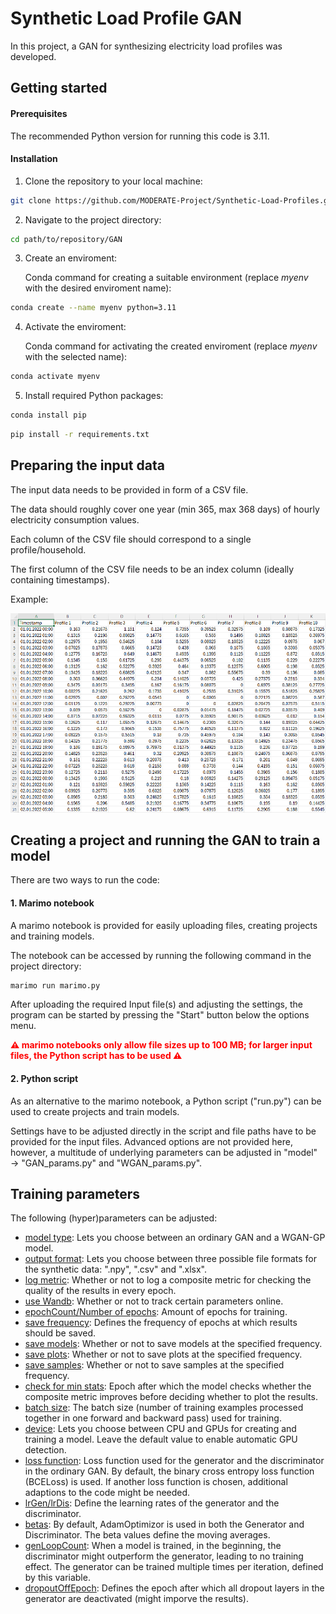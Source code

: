 
# Synthetic Load Profile GAN

In this project, a GAN for synthesizing electricity load profiles was developed.


## Getting started

#### Prerequisites

The recommended Python version for running this code is 3.11.

#### Installation

1) Clone the repository to your local machine:

```sh
git clone https://github.com/MODERATE-Project/Synthetic-Load-Profiles.git
```

2) Navigate to the project directory:

```sh
cd path/to/repository/GAN
```

3) Create an enviroment:
   
    Conda command for creating a suitable environment (replace *myenv* with the desired enviroment name):

```sh
conda create --name myenv python=3.11
```

4) Activate the enviroment:
   
   Conda command for activating the created enviroment (replace *myenv* with the selected name):

```sh
conda activate myenv
```

5) Install required Python packages:

```sh
conda install pip
```

```sh
pip install -r requirements.txt
```


## Preparing the input data

The input data needs to be provided in form of a CSV file.

The data should roughly cover one year (min 365, max 368 days) of hourly electricity consumption values.

Each column of the CSV file should correspond to a single profile/household.

The first column of the CSV file needs to be an index column (ideally containing timestamps).

Example:

![Example_CSV_structure](/readme/Example_CSV_structure.png)


## Creating a project and running the GAN to train a model

There are two ways to run the code:

#### 1. Marimo notebook

A marimo notebook is provided for easily uploading files, creating projects and training models.

The notebook can be accessed by running the following command in the project directory:

```sh
marimo run marimo.py
```

After uploading the required Input file(s) and adjusting the settings, the program can be started by pressing the "Start" button below the options menu.

<span style='color:red'>**⚠ marimo notebooks only allow file sizes up to 100 MB; for larger input files, the Python script has to be used ⚠**</span>

#### 2. Python script

As an alternative to the marimo notebook, a Python script ("run.py") can be used to create projects and train models.

Settings have to be adjusted directly in the script and file paths have to be provided for the input files. Advanced options are not provided here, however, a multitude of underlying parameters can be adjusted in "model" → "GAN_params.py" and "WGAN_params.py".


## Training parameters

The following (hyper)parameters can be adjusted:

* <ins>model type</ins>: Lets you choose between an ordinary GAN and a WGAN-GP model.
* <ins>output format</ins>: Lets you choose between three possible file formats for the synthetic data: ".npy", ".csv" and ".xlsx".
* <ins>log metric</ins>: Whether or not to log a composite metric for checking the quality of the results in every epoch.
* <ins>use Wandb</ins>: Whether or not to track certain parameters online.
* <ins>epochCount/Number of epochs</ins>: Amount of epochs for training.
* <ins>save frequency</ins>: Defines the frequency of epochs at which results should be saved.
* <ins>save models</ins>: Whether or not to save models at the specified frequency.
* <ins>save plots</ins>: Whether or not to save plots at the specified frequency.
* <ins>save samples</ins>: Whether or not to save samples at the specified frequency.
* <ins>check for min stats</ins>: Epoch after which the model checks whether the composite metric improves before deciding whether to plot the results.
* <ins>batch size</ins>: The batch size (number of training examples processed together in one forward and backward pass) used for training.
* <ins>device</ins>: Lets you choose between CPU and GPUs for creating and training a model. Leave the default value to enable automatic GPU detection.
* <ins>loss function</ins>: Loss function used for the generator and the discriminator in the ordinary GAN. By default, the binary cross entropy loss function (BCELoss) is used. If another loss function is chosen, additional adaptions to the code might be needed.
* <ins>lrGen/lrDis</ins>: Define the learning rates of the generator and the discriminator.
* <ins>betas</ins>: By default, AdamOptimizor is used in both the Generator and Discriminator. The beta values define the moving averages.
* <ins>genLoopCount</ins>: When a model is trained, in the beginning, the discriminator might outperform the generator, leading to no training effect. The generator can be trained multiple times per iteration, defined by this variable.
* <ins>dropoutOffEpoch</ins>: Defines the epoch after which all dropout layers in the generator are deactivated (might imporve the results).
